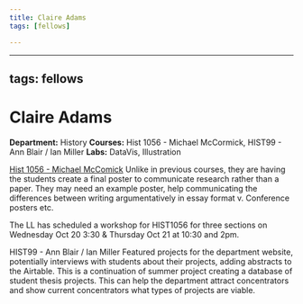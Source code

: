 ```yaml
---
title: Claire Adams
tags: [fellows]

---
```


---
tags: fellows
---

# Claire Adams
**Department:** History
**Courses:** Hist 1056 - Michael McCormick, HIST99 - Ann Blair / Ian Miller
**Labs:** DataVis, Illustration

[Hist 1056 - Michael McComick](/RFLE0EJGTUOYDauHZvvjlg)
Unlike in previous courses, they are having the students create a final poster to communicate research rather than a paper. They may need an example poster, help communicating the differences between writing argumentatively in essay format v. Conference posters etc.

The LL has scheduled a workshop for HIST1056 for three sections on Wednesday Oct 20 3:30 & Thursday Oct 21 at 10:30 and 2pm.

HIST99 - Ann Blair / Ian Miller
Featured projects for the department website, potentially interviews with students about their projects, adding abstracts to the Airtable. This is a continuation of summer project creating a database of student thesis projects. This can help the department attract concentrators and show current concentrators what types of projects are viable.